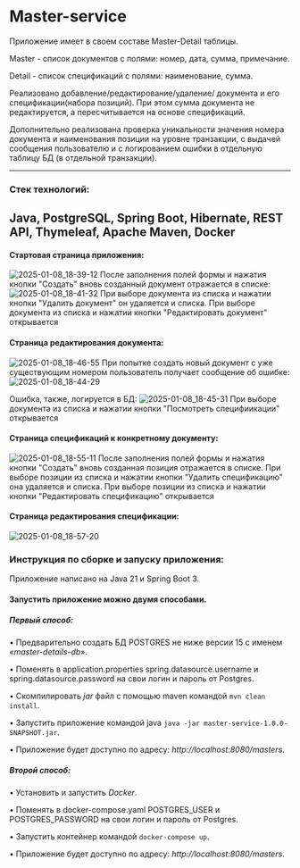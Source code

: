 # Master-service
Приложение имеет в своем составе Master-Detail таблицы.

Master - cписок документов с полями: номер, дата, сумма, примечание.

Detail - список спецификаций с полями: наименование, сумма.

Реализовано добавление/редактирование/удаление/ документа и его спецификации(набора позиций). При этом сумма документа не редактируется, а пересчитывается на основе спецификаций.

Дополнительно реализована проверка уникальности значения номера документа и наименования позиции на уровне транзакции, с выдачей сообщения пользователю и с логированием ошибки в отдельную таблицу БД (в отдельной транзакции).

--------
### Стек технологий:
Java, PostgreSQL, Spring Boot, Hibernate, REST API, Thymeleaf, Apache Maven, Docker
--------

#### Стартовая страница приложения:
![2025-01-08_18-39-12](https://github.com/user-attachments/assets/e4976efc-1443-41a4-9b6a-b9db1b29868e)
После заполнения полей формы и нажатия кнопки "Создать" вновь созданный документ отражается в списке:
![2025-01-08_18-41-32](https://github.com/user-attachments/assets/99447edf-58c2-451f-a77f-2e4570832597)
При выборе документа из списка и нажатии кнопки "Удалить документ" он удаляется и списка.
При выборе документа из списка и нажатии кнопки "Редактировать документ" открывается
#### Страница редактирования документа:
![2025-01-08_18-46-55](https://github.com/user-attachments/assets/414d9b38-fbf6-4758-9a27-92a1982fa21c)
При попытке создать новый документ с уже существующим номером пользователь получает сообщение об ошибке:
![2025-01-08_18-44-29](https://github.com/user-attachments/assets/71b1b063-e7ec-48e1-882a-cc53b4b5d834)

Ошибка, также, логируется в БД:
![2025-01-08_18-45-31](https://github.com/user-attachments/assets/2aa91768-3c7a-4eb7-bf39-5c80471f1418)
При выборе документа из списка и нажатии кнопки "Посмотреть специфиикации" открывается
#### Страница спецификаций к конкретному документу:
![2025-01-08_18-55-11](https://github.com/user-attachments/assets/4a23a7d5-95ec-43bd-8fb1-8f8992eb8737)
После заполнения полей формы и нажатия кнопки "Создать" вновь созданная позиция отражается в списке.
При выборе позиции из списка и нажатии кнопки "Удалить спецификацию" она удаляется и списка.
При выборе позиции из списка и нажатии кнопки "Редактировать спецификацию" открывается
#### Страница редактирования спецификации:
![2025-01-08_18-57-20](https://github.com/user-attachments/assets/040e1ab3-e5f0-4fd8-9424-cca269fdef6a)

### Инструкция по сборке и запуску приложения:
Приложение написано на Java 21 и Spring Boot 3.
#### Запустить приложение можно двумя способами.
##### Первый способ:
• Предварительно создать БД POSTGRES не ниже версии 15 с именем «_master-details-db_».

• Поменять в application.properties spring.datasource.username и spring.datasource.password на свои логин и пароль от Postgres. 

• Скомпилировать _jar_ файл с помощью maven командой `mvn clean install`.

• Запустить приложение командой java `java -jar master-service-1.0.0-SNAPSHOT.jar`.

• Приложение будет доступно по адресу: _http://localhost:8080/masters_.

##### Второй способ:
• Установить и запустить _Docker_.

• Поменять в docker-compose.yaml POSTGRES_USER и POSTGRES_PASSWORD на свои логин и пароль от Postgres. 

• Запустить контейнер командой `docker-compose up`.

• Приложение будет доступно по адресу: _http://localhost:8080/masters_.
